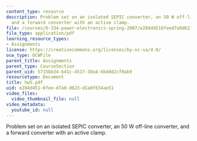 ```yaml
---
content_type: resource
description: Problem set on an isolated SEPIC converter, an 50 W off-line converter,
  and a forward converter with an active clamp.
file: /courses/6-334-power-electronics-spring-2007/e284d4516feed7a0d623d1a0f634ae51_hw5.pdf
file_type: application/pdf
learning_resource_types:
- Assignments
license: https://creativecommons.org/licenses/by-nc-sa/4.0/
ocw_type: OCWFile
parent_title: Assignments
parent_type: CourseSection
parent_uid: 5715bb34-b41c-4517-38a4-6b40d2cf0ab9
resourcetype: Document
title: hw5.pdf
uid: e284d451-6fee-d7a0-d623-d1a0f634ae51
video_files:
  video_thumbnail_file: null
video_metadata:
  youtube_id: null
---
```

Problem set on an isolated SEPIC converter, an 50 W off-line converter, and a forward converter with an active clamp.